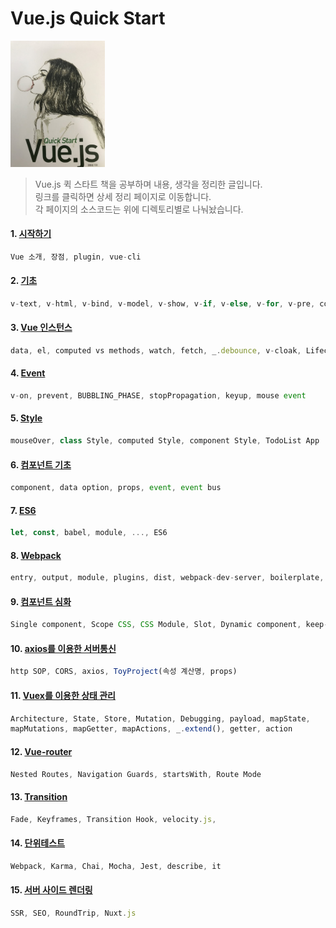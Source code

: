Vue.js Quick Start
================================

<img width="30%" height="30%" src="./vueimg.jpg"></img>

>Vue.js 퀵 스타트 책을 공부하며 내용, 생각을 정리한 글입니다.<br/>
>링크를 클릭하면 상세 정리 페이지로 이동합니다. <br/>
>각 페이지의 소스코드는 위에 디렉토리별로 나눠놨습니다. 

#### 1. [시작하기](http://1ilsang.blog.me/221139347379)
```javascript
Vue 소개, 장점, plugin, vue-cli
```

#### 2. [기초](http://1ilsang.blog.me/221249302573)
```javascript
v-text, v-html, v-bind, v-model, v-show, v-if, v-else, v-for, v-pre, computed, Search Filter
```

#### 3. [Vue 인스턴스](http://1ilsang.blog.me/221250523238)
```javascript 
data, el, computed vs methods, watch, fetch, _.debounce, v-cloak, Lifecycle
```

#### 4. [Event](http://1ilsang.blog.me/221254097398)
```javascript
v-on, prevent, BUBBLING_PHASE, stopPropagation, keyup, mouse event 
```

#### 5. [Style](http://1ilsang.blog.me/221254160523)
```javascript
mouseOver, class Style, computed Style, component Style, TodoList App
```

#### 6. [컴포넌트 기초](http://1ilsang.blog.me/221254980087)
```javascript
component, data option, props, event, event bus
```

#### 7. [ES6](http://1ilsang.blog.me/221255052445)
```javascript
let, const, babel, module, ..., ES6
```

#### 8. [Webpack](http://1ilsang.blog.me/221255628941)
```javascript
entry, output, module, plugins, dist, webpack-dev-server, boilerplate, pwa
```

#### 9. [컴포넌트 심화](http://1ilsang.blog.me/221255898006)
```javascript
Single component, Scope CSS, CSS Module, Slot, Dynamic component, keep-alive, RecursiveComponent
```

#### 10. [axios를 이용한 서버통신](http://1ilsang.blog.me/221256891092)
```javascript
http SOP, CORS, axios, ToyProject(속성 계산명, props)
```

#### 11. [Vuex를 이용한 상태 관리](http://1ilsang.blog.me/221257522302)
```javascript
Architecture, State, Store, Mutation, Debugging, payload, mapState,
mapMutations, mapGetter, mapActions, _.extend(), getter, action
```

#### 12. [Vue-router](http://1ilsang.blog.me/221261528638)
```javascript
Nested Routes, Navigation Guards, startsWith, Route Mode 
```

#### 13. [Transition](./13장_Transition/)
```javascript
Fade, Keyframes, Transition Hook, velocity.js, 
```

#### 14. [단위테스트](http://1ilsang.blog.me/221262339946)
```javascript
Webpack, Karma, Chai, Mocha, Jest, describe, it
```

#### 15. [서버 사이드 렌더링](http://1ilsang.blog.me/221262386204)
```javascript
SSR, SEO, RoundTrip, Nuxt.js
```